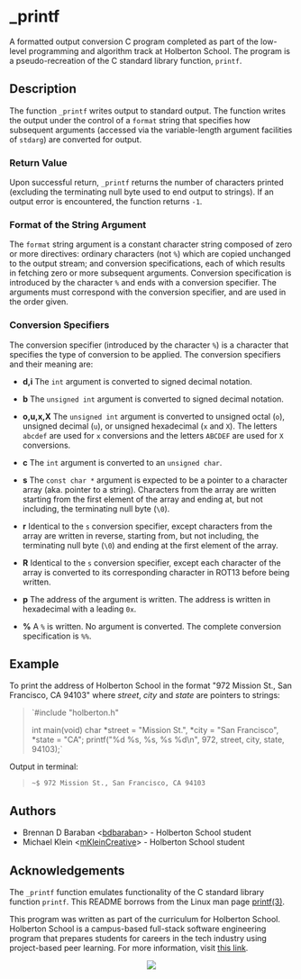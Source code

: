 # _printf

A formatted output conversion C program completed as part of the low-level programming and algorithm track at Holberton School. The program is a pseudo-recreation of the C standard library function, `printf`.

## Description
The function `_printf` writes output to standard output. The function writes the output under the control of a `format` string that specifies how subsequent arguments (accessed via the variable-length argument facilities of `stdarg`) are converted for output.

### Return Value
Upon successful return, `_printf` returns the number of characters printed (excluding the terminating null byte used to end output to strings). If an output error is encountered, the function returns `-1`.

### Format of the String Argument
The `format` string argument is a constant character string composed of zero or more directives: ordinary characters (not `%`) which are copied unchanged to the output stream; and conversion specifications, each of which results in fetching zero or more subsequent arguments. Conversion specification is introduced by the character `%` and ends with a conversion specifier. The arguments must correspond with the conversion specifier, and are used in the order given.

### Conversion Specifiers

The conversion specifier (introduced by the character `%`) is a character that specifies the type of conversion to be applied. The conversion specifiers and their meaning are:

* **d,i**
The `int` argument is converted to signed decimal notation.

* **b**
The `unsigned int` argument is converted to signed decimal notation.

* **o,u,x,X**
The `unsigned int` argument is converted to unsigned octal (`o`), unsigned decimal (`u`), or unsigned hexadecimal (`x` and `X`). The letters `abcdef` are used for `x` conversions and the letters `ABCDEF` are used for `X` conversions.

* **c**
The `int` argument is converted to an `unsigned char`.

* **s**
The `const char *` argument is expected to be a pointer to a character array (aka. pointer to a string). Characters from the array are written starting from the first element of the array and ending at, but not including, the terminating null byte (`\0`).

* **r**
Identical to the `s` conversion specifier, except characters from the array are written in reverse, starting from, but not including, the terminating null byte (`\0`) and ending at the first element of the array.

* **R**
Identical to the `s` conversion specifier, except each character of the array is converted to its corresponding character in ROT13 before being written.

* **p**
The address of the argument is written. The address is written in hexadecimal with a leading `0x`.

* **%**
A `%` is written. No argument is converted. The complete conversion specification is `%%`.

## Example
To print the address of Holberton School in the format "972 Mission St., San Francisco, CA 94103" where *street*, *city* and *state* are pointers to strings:

> `#include "holberton.h"
>
> int main(void)
> char *street = "Mission St.", *city = "San Francisco", *state = "CA";
> printf("%d %s, %s, %s %d\n", 972, street, city, state, 94103);`

Output in terminal:

> `~$ 972 Mission St., San Francisco, CA 94103`

## Authors
* Brennan D Baraban <[bdbaraban](https://github.com/bdbaraban)> - Holberton School student
* Michael Klein <[mKleinCreative](https://github.com/mKleinCreative)> - Holberton School student

## Acknowledgements
The `_printf` function emulates functionality of the C standard library function `printf`. This README borrows from the Linux man page [printf(3)](https://linux.die.net/man/3/printf).

This program was written as part of the curriculum for Holberton School. Holberton School is a campus-based full-stack software engineering program that prepares students for careers in the tech industry using project-based peer learning. For more information, visit [this link](https://www.holbertonschool.com/).

<p align="center">
  <img src="http://www.holbertonschool.com/holberton-logo.png">
</p>
